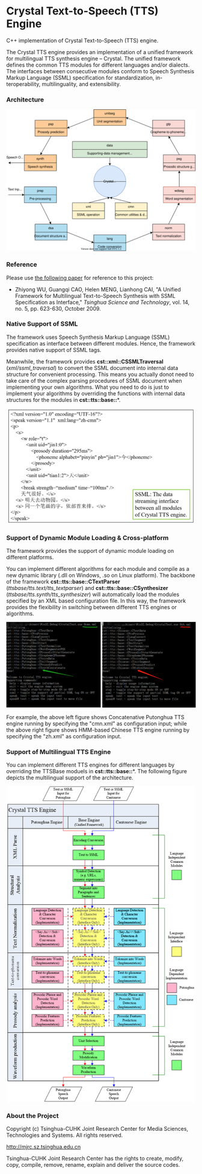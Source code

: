 ﻿# Crystal Text-to-Speech (TTS) Engine

C++ implementation of Crystal Text-to-Speech (TTS) engine.

The Crystal TTS engine provides an implementation of a unified framework for multilingual TTS synthesis engine – Crystal.  The unified framework defines the common TTS modules for different languages and/or dialects.  The interfaces between consecutive modules conform to Speech Synthesis Markup Language (SSML) specification for standardization, in-teroperability, multilinguality, and extensibility.

### Architecture

<p align="center">
  <img src="./document/docs/architecture.svg"/>
</p>

### Reference
Please use [the following paper](http://www1.se.cuhk.edu.hk/~hccl/publications/pub/2035_Unified%20Framework.pdf) for reference to this project:

- Zhiyong WU, Guangqi CAO, Helen MENG, Lianhong CAI, "A Unified Framework for Multilingual Text-to-Speech Synthesis with SSML Specification as Interface," *Tsinghua Science and Technology*, vol. 14, no. 5, pp. 623-630, October 2009.

### Native Support of SSML

The framework uses Speech Synthesis Markup Language (SSML) specification as interface between different modules.  Hence, the framework provides native support of SSML tags.

Meanwhile, the framework provides **cst::xml::CSSMLTraversal** (*xml/ssml_traversal*) to convert the SSML document into internal data structure for convenient processing.  This means you actually donot need to take care of the complex parsing procedures of SSML document when implementing your own algorithms.  What you need to do is just to implement your algorithms by overriding the functions with internal data structures for the modules in **cst::tts::base::***.

<p align="center">
  <img width="500" src="./document/docs/ssml_interface.png"/>
</p> 

### Support of Dynamic Module Loading & Cross-platform

The framework provides the support of dynamic module loading on different platforms.

You can implement different algorithms for each module and compile as a new dynamic library (.dll on Windows, .so on Linux platform).  The backbone of the framework **cst::tts::base::CTextParser** (*ttsbase/tts.text/tts_textparser*) and **cst::tts::base::CSynthesizer** (*ttsbase/tts.synth/tts_synthesizer*) will automatically load the modules specified by an XML based configuration file.  In this way, the framework provides the flexibility in switching between different TTS engines or algorithms.

<p align="center">
  <img src="./document/docs/dynamic_module_loading.png"/>
</p> 

For example, the above left figure shows Concatenative Putonghua TTS engine running by specifying the "cmn.xml" as configuration input; while the above right figure shows HMM-based Chinese TTS engine running by specifying the "zh.xml" as configuration input.


### Support of Multilingual TTS Engine

You can implement different TTS engines for different languages by overriding the TTSBase moduels in **cst::tts::base::***.  The following figure depicts the multilingual support of the architecture.

<p align="center">
  <img width="500" src="./document/docs/interface.png"/>
</p> 


### About the Project

Copyright (c) Tsinghua-CUHK Joint Research Center for Media Sciences, Technologies and Systems. All rights reserved.

http://mjrc.sz.tsinghua.edu.cn

Tsinghua-CUHK Joint Research Center has the rights to create, modify, copy, compile, remove, rename, explain and deliver the source codes.
